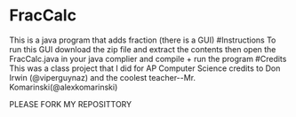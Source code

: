 # FracCalc
This is a java program that adds fraction (there is a GUI)
#Instructions
To run this GUI download the zip file and extract the contents
then open the FracCalc.java in your java complier and compile + run the program
#Credits
This was a class project that I did for AP Computer Science
credits to Don Irwin (@viperguynaz) and the coolest teacher--Mr. Komarinski(@alexkomarinski)



PLEASE FORK MY REPOSITTORY
